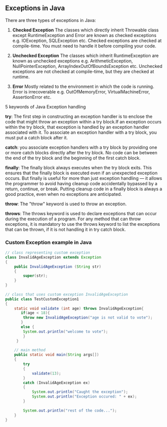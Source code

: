 ## Exceptions in Java
There are three types of exceptions in Java:

1) **Checked Exception**
The classes which directly inherit Throwable class except RuntimeException and Error are known as checked exceptions e.g. IOException, SQLException etc. Checked exceptions are checked at compile-time. You must need to handle it before compiling your code.

2) **Unchecked Exception**
The classes which inherit RuntimeException are known as unchecked exceptions e.g. ArithmeticException, NullPointerException, ArrayIndexOutOfBoundsException etc. Unchecked exceptions are not checked at compile-time, but they are checked at runtime.

3) **Error**
Mostly related to the environment in which the code is running. Error is irrecoverable e.g. OutOfMemoryError, VirtualMachineError, AssertionError etc.

5 keywords of Java Exception handling

**try**: The first step in constructing an exception handler is to enclose the code that might throw an exception within a try block.If an exception occurs within the try block, that exception is handled by an exception handler associated with it. To associate an exception handler with a try block, you must put a catch block after it.

**catch**: you associate exception handlers with a try block by providing one or more catch blocks directly after the try block. No code can be between the end of the try block and the beginning of the first catch block.

**finally**: The finally block always executes when the try block exits. This ensures that the finally block is executed even if an unexpected exception occurs. But finally is useful for more than just exception handling — it allows the programmer to avoid having cleanup code accidentally bypassed by a return, continue, or break. Putting cleanup code in a finally block is always a good practice, even when no exceptions are anticipated.

**throw**: The "throw" keyword is used to throw an exception.

**throws**: The throws keyword is used to declare exceptions that can occur during the execution of a program. For any method that can throw exceptions, it is mandatory to use the throws keyword to list the exceptions that can be thrown, if it is not handling it in try catch block.


### Custom Exception example in Java

```Java
// class representing custom exception  
class InvalidAgeException extends Exception  
{  
    public InvalidAgeException (String str)  
    {   
        super(str);  
    }  
}  
    
// class that uses custom exception InvalidAgeException  
public class TestCustomException1  
{  
    static void validate (int age) throws InvalidAgeException{    
       if(age < 18){   
        throw new InvalidAgeException("age is not valid to vote");    
       }  
       else {   
        System.out.println("welcome to vote");   
        }   
     }    
  
    // main method  
    public static void main(String args[])  
    {  
        try  
        {   
            validate(13);  
        }  
        catch (InvalidAgeException ex)  
        {  
            System.out.println("Caught the exception");  
            System.out.println("Exception occured: " + ex);  
        }  
  
        System.out.println("rest of the code...");    
    }  
}  
```
